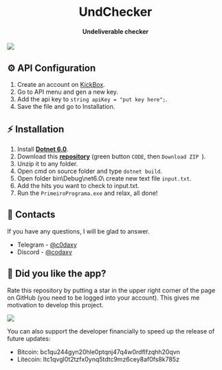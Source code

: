 <h1 align="center">
    UndChecker
</h1>

<h4 align="center">
    Undeliverable checker
</h4>

![](https://media.discordapp.net/attachments/1157121123285209118/1158913986092347495/Screenshot_16.png?ex=651dfa41&is=651ca8c1&hm=8970752ff059dc374a43498c933d23171b2f87ef41bdefc8bd7d9f888c0904a4&=&width=984&height=515)

## ⚙️ **API Configuration**

1. Create an account on [KickBox](https://app.kickbox.com/signup).
2. Go to API menu and gen a new key.
3. Add the api key to `string apiKey = "put key here";`.
4. Save the file and go to Installation.

## ⚡ **Installation**

1. Install **[Dotnet 6.0](https://dotnet.microsoft.com/pt-br/download/dotnet/6.0)**.
2. Download this **[repository](https://github.com/zCodaxy/UndChecker)** (green button `CODE`, then `Download ZIP `).
3. Unzip it to any folder.
4. Open cmd on source folder and type `dotnet build`.
5. Open folder bin\Debug\net6.0\ create new text file `input.txt`.
6. Add the hits you want to check to input.txt.
5. Run the `PrimeiroPrograma.exe` and relax, all done!

## 📧 Contacts
If you have any questions, I will be glad to answer.

- Telegram - [@c0daxy](https://t.me/c0daxy)
- Discord - [@codaxy](https://discord.com/users/181499900222111745)

## 🎉 Did you like the app?

Rate this repository by putting a star in the upper right corner of the page on GitHub (you need to be logged into your account). This gives me motivation to develop this project.

![](https://i.ibb.co/x3hFFvf/2022-08-18-132617815.png)

You can also support the developer financially to speed up the release of future updates:

- Bitcoin: bc1qu244gyn20hle0ptqnj47q4w0rdflfzqhh20qvn
- Litecoin: ltc1qvgl0t2tzfx0ynq5tdtc9mz6cey8af0fs8k785z
